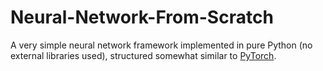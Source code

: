 # Neural-Network-From-Scratch

A very simple neural network framework implemented in pure Python (no external libraries used), structured somewhat similar to [PyTorch](https://pytorch.org/).
